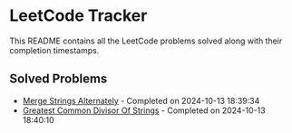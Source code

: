 # LeetCode Tracker

This README contains all the LeetCode problems solved along with their completion timestamps.

## Solved Problems


- [Merge Strings Alternately](https://leetcode.com/problems/merge-strings-alternately/description/?envType=study-plan-v2&envId=leetcode-75) - Completed on 2024-10-13 18:39:34
- [Greatest Common Divisor Of Strings](https://leetcode.com/problems/greatest-common-divisor-of-strings/description/?envType=study-plan-v2&envId=leetcode-75) - Completed on 2024-10-13 18:40:10
